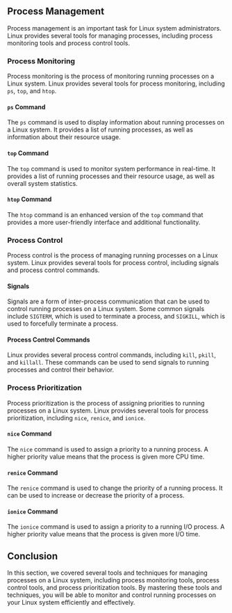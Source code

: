 ## Process Management

Process management is an important task for Linux system administrators. Linux provides several tools for managing processes, including process monitoring tools and process control tools.

### Process Monitoring

Process monitoring is the process of monitoring running processes on a Linux system. Linux provides several tools for process monitoring, including `ps`, `top`, and `htop`.

#### `ps` Command

The `ps` command is used to display information about running processes on a Linux system. It provides a list of running processes, as well as information about their resource usage.

#### `top` Command

The `top` command is used to monitor system performance in real-time. It provides a list of running processes and their resource usage, as well as overall system statistics.

#### `htop` Command

The `htop` command is an enhanced version of the `top` command that provides a more user-friendly interface and additional functionality.

### Process Control

Process control is the process of managing running processes on a Linux system. Linux provides several tools for process control, including signals and process control commands.

#### Signals

Signals are a form of inter-process communication that can be used to control running processes on a Linux system. Some common signals include `SIGTERM`, which is used to terminate a process, and `SIGKILL`, which is used to forcefully terminate a process.

#### Process Control Commands

Linux provides several process control commands, including `kill`, `pkill`, and `killall`. These commands can be used to send signals to running processes and control their behavior.

### Process Prioritization

Process prioritization is the process of assigning priorities to running processes on a Linux system. Linux provides several tools for process prioritization, including `nice`, `renice`, and `ionice`.

#### `nice` Command

The `nice` command is used to assign a priority to a running process. A higher priority value means that the process is given more CPU time.

#### `renice` Command

The `renice` command is used to change the priority of a running process. It can be used to increase or decrease the priority of a process.

#### `ionice` Command

The `ionice` command is used to assign a priority to a running I/O process. A higher priority value means that the process is given more I/O time.

## Conclusion

In this section, we covered several tools and techniques for managing processes on a Linux system, including process monitoring tools, process control tools, and process prioritization tools. By mastering these tools and techniques, you will be able to monitor and control running processes on your Linux system efficiently and effectively.